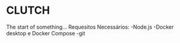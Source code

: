 # CLUTCH
The start of something...
Requesitos Necessários:
-Node.js
-Docker desktop e Docker Compose
-git
